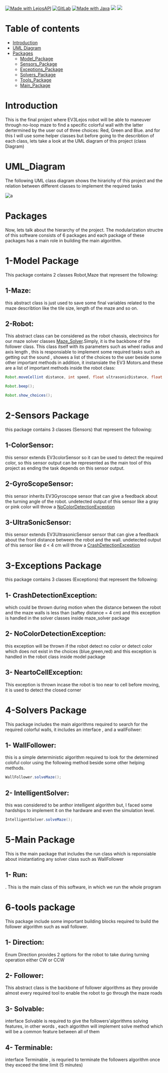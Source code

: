 [![Made with LejosAPI](https://img.shields.io/badge/Made%20with-LejosEV3-orange?style=for-the-badge&logo=Jupyter)](https://lejos.sourceforge.io/ev3/docs/)
[![GitLab](https://img.shields.io/badge/GitLab-330F63?style=for-the-badge&logo=gitlab&logoColor=white)](https://gitlab.com/users/sign_in?__cf_chl_jschl_tk__=LFv2DLZqlpTZrHuh6y0I_PGzdDhipU4jwy_xvbNTOX8-1642896722-0-gaNycGzNCH0)
[![Made with Java](https://img.shields.io/badge/Java-green?style=for-the-badge&logo=java&logoColor=white)](https://www.oracle.com/java/)
[![](https://img.shields.io/badge/API-red?style=for-the-badge)](https://lejos.sourceforge.io/ev3/docs/overview-summary.html)
[![](https://img.shields.io/badge/Eclipse-purple?style=for-the-badge)](https://crates.io/crates/redant)
#  Table of contents 
* [Introduction](#introduction)
* [UML Diagram](#uml_diagram)
* [Packages](#packages)
  * [Model_Package](#model_package)
  * [Sensors_Package](#sensors_package)
  * [Exceptions_Package](#exceptions_package)
  * [Solvers_Package](#solvers_package)
  * [Tools_Package](#tools_package)
  * [Main_Package](#main_package)

<strong> <h1>  Introduction </h1></strong>

This is the final project where EV3Lejos robot will be able to maneuver through no-loop maze to find a specific colorful wall with the latter dertermined by the user out of three choices: Red, Green and Blue. 
and for this I will use some helper classes but before going to the describtion of each class, lets take a look at the UML diagram of this project (class Diagram) 

<strong> <h1> UML_Diagram </h1> </strong>

The following UML class diagram shows the hirarichy of this project and the relation between different classes to implement the required tasks

<img src="Project.jpg" alt="a"/>

<strong><h1> Packages </h1></strong>
Now, lets talk about the hierarchy of the project. The modularization structre of this software consists of 6 packages and each package of these packages has a main role in building the main algorithm. 

<strong><h1> 1-Model Package </h1></strong>

This package contains 2 classes Robot,Maze that represent the following:

<h2> 1-Maze: </h2>

this abstract class is just used to save some final variables related to the maze describtion like the tile size, length of the maze and so on.

<h2> 2-Robot:</h2>

This abstract class can be considered as the robot chassis, electroincs for our maze solver classes [Maze_Solver](#mazesolver_package).Simply, it is the backbone of the follower class. This class itself with its parameters such as wheel radius and axis length , this is responsiable to implement some required tasks such as getting out the sound , showes a list of the choices to the user beside some other important methods in addition, it instansiate the EV3 Motors.and these are a list of important methods inside the robot class:

```java
Robot.moveCellint distance, int speed, float ultrasonicDistance, float safteyDistance);
```
```java
Robot.beep();
```
```java
Robot.show_choices();
```

<strong><h1> 2-Sensors Package </h1></strong>
this package contains 3 classes (Sensors) that represent the following:

<h2> 1-ColorSensor:</h2>

this sensor extends EV3colorSensor so it can be used to detect the required color, so this sensor output can be represented as the main tool of this project as ending the task depends on this sensor output.

<h2> 2-GyroScopeSensor:</h2>

this sensor inherits EV3Gyroscope sensor that can give a feedback about the turning angle of the robot.
undetected output of this sensor like a gray or pink color will throw a [NoColorDetectionException](#exceptions_package)

<h2> 3-UltraSonicSensor:</h2>

this sensor extends EV3UltrasonicSensor sensor that can give a feedback about the front distance between the robot and the wall.
undetected output of this sensor like d < 4 cm will throw a [CrashDetectionException](#exceptions_package)


<strong><h1> 3-Exceptions Package </h1></strong>
this package contains 3 classes (Exceptions) that represent the following:

<h2> 1- CrashDetectionException:</h2>

 which could be thrown during motion when the distance between the robot and the maze walls is less than (saftey distance = 4 cm) and this exception is handled in the solver classes inside maze_solver package

<h2> 2- NoColorDetectionException:</h2>

 this exception will be thrown if the robot detect no color or detect color which does not exist in the choices (blue,green,red) and this exception is handled in the robot class inside model package

<h2> 3- NeartoCellException:</h2> 

 This exception is thrown incase the robot is too near to cell before moving, it is used to detect the closed corner


<strong><h1> 4-Solvers Package </h1></strong>

This package includes the main algorithms required to search for the required colorful walls, it includes an interface , and a wallFollwer:


<h2> 1- WallFollower:</h2>

this is a simple deterministic algorithm required to look for the determined coloful color using the following method beside some other helping methods.

```java
WallFollower.solveMaze();
```

<h2> 2- IntelligentSolver:</h2>

this was considered to be anthor intelligent algorithm but, I faced some hardships to implement it on the hardware and even the simulation level.

```java
IntelligentSolver.solveMaze();
```
<strong><h1> 5-Main Package </h1></strong>

This is the main package that includes the run class which is reponsiable about inistantiating any solver class such as WallFollower 

<h2> 1- Run: </h2>.
This is the main class of this software, in which we run the whole program 

<strong> <h1> 6-tools package </h1></strong>

This package include some important building blocks required to build the follower algorithm such as wall follower.

<h2> 1- Direction: </h2>

Enum Direction provides 2 options for the robot to take during turning operation either CW or CCW


<h2> 2- Follower: </h2>

This abstract class is the backbone of follower algorithms as they provide almost every required tool to enable the robot to go through the maze roads 


<h2> 3- Solvable: </h2>

interface Solvable is required to give the followers'algorithms solving features, in other words , each algorithm will implement solve method which will be a common feature between all of them


<h2> 4- Terminable: </h2>

interface Terminable , is requried to terminate the followers algorithm once they exceed the time limit (5 minutes)


